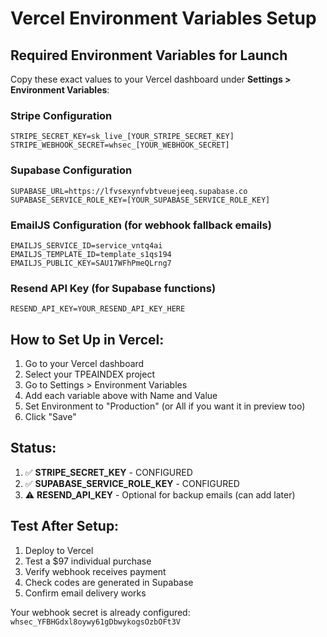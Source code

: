 # Vercel Environment Variables Setup

## Required Environment Variables for Launch

Copy these exact values to your Vercel dashboard under **Settings > Environment Variables**:

### Stripe Configuration
```
STRIPE_SECRET_KEY=sk_live_[YOUR_STRIPE_SECRET_KEY]
STRIPE_WEBHOOK_SECRET=whsec_[YOUR_WEBHOOK_SECRET]
```

### Supabase Configuration  
```
SUPABASE_URL=https://lfvsexynfvbtveuejeeq.supabase.co
SUPABASE_SERVICE_ROLE_KEY=[YOUR_SUPABASE_SERVICE_ROLE_KEY]
```

### EmailJS Configuration (for webhook fallback emails)
```
EMAILJS_SERVICE_ID=service_vntq4ai
EMAILJS_TEMPLATE_ID=template_s1qs194
EMAILJS_PUBLIC_KEY=SAU17WFhPmeQLrng7
```

### Resend API Key (for Supabase functions)
```
RESEND_API_KEY=YOUR_RESEND_API_KEY_HERE
```

## How to Set Up in Vercel:

1. Go to your Vercel dashboard
2. Select your TPEAINDEX project
3. Go to Settings > Environment Variables
4. Add each variable above with Name and Value
5. Set Environment to "Production" (or All if you want it in preview too)
6. Click "Save"

## Status:

1. ✅ **STRIPE_SECRET_KEY** - CONFIGURED
2. ✅ **SUPABASE_SERVICE_ROLE_KEY** - CONFIGURED
3. ⚠️ **RESEND_API_KEY** - Optional for backup emails (can add later)

## Test After Setup:

1. Deploy to Vercel
2. Test a $97 individual purchase
3. Verify webhook receives payment
4. Check codes are generated in Supabase
5. Confirm email delivery works

Your webhook secret is already configured: `whsec_YFBHGdxl8oywy61gDbwykogsOzbOFt3V`